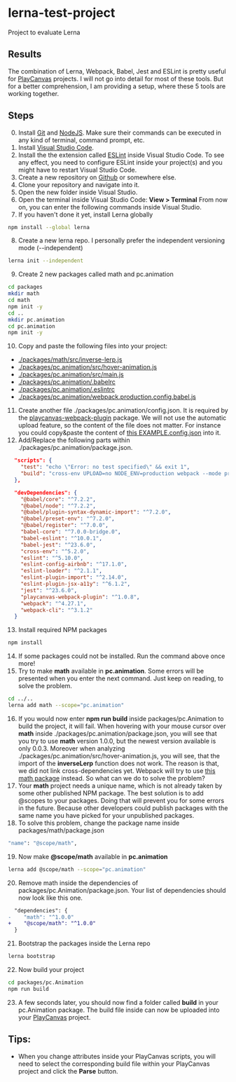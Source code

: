 # lerna-test-project
Project to evaluate Lerna

## Results
The combination of Lerna, Webpack, Babel, Jest and ESLint is pretty useful for [PlayCanvas](https://playcanvas.com/) projects.
I will not go into detail for most of these tools. But for a better comprehension, I am providing 
a setup, where these 5 tools are working together.

## Steps
0. Install [Git](https://git-scm.com/) and [NodeJS](https://nodejs.org/en/).
Make sure their commands can be executed in any kind of terminal, command prompt, etc.
1. Install [Visual Studio Code](https://code.visualstudio.com/).
2. Install the the extension called [ESLint](https://eslint.org/) inside Visual Studio Code. To see any effect,
you need to configure ESLint inside your project(s) and you might have to restart Visual Studio Code.
3. Create a new repository on [Github](https://github.com/) or somewhere else.
4. Clone your repository and navigate into it.
5. Open the new folder inside Visual Studio.
6. Open the terminal inside Visual Studio Code: **View > Terminal** From now on, you can enter the following commands inside Visual Studio.
7. If you haven't done it yet, install Lerna globally
```bash
npm install --global lerna
```
8. Create a new lerna repo. I personally prefer the independent versioning mode (--independent)
```bash
lerna init --independent
```
9. Create 2 new packages called math and pc.animation
```bash
cd packages
mkdir math
cd math
npm init -y
cd ..
mkdir pc.animation
cd pc.animation
npm init -y
```
10. Copy and paste the following files into your project:
- [./packages/math/src/inverse-lerp.js](./packages/math/src/inverse-lerp.js)
- [./packages/pc.animation/src/hover-animation.js](./packages/pc.animation/src/hover-animation.js)
- [./packages/pc.animation/src/main.js](./packages/pc.animation/src/main.js)
- [./packages/pc.animation/.babelrc](./packages/pc.animation/.babelrc)
- [./packages/pc.animation/.eslintrc](./packages/pc.animation/.eslintrc)
- [./packages/pc.animation/webpack.production.config.babel.js](./packages/pc.animation/webpack.production.config.babel.js)
11. Create another file ./packages/pc.animation/config.json. It is required by the [playcanvas-webpack-plugin](https://www.npmjs.com/package/playcanvas-webpack-plugin) package. We will not use the automatic upload feature, so the content of the file does not matter. For instance you could copy&paste the content of [this EXAMPLE.config.json](./packages/pc.animation/EXAMPLE.config.json) into it.
12. Add/Replace the following parts within ./packages/pc.animation/package.json.
```json
  "scripts": {
    "test": "echo \"Error: no test specified\" && exit 1",
    "build": "cross-env UPLOAD=no NODE_ENV=production webpack --mode production --config webpack.production.config.babel.js"
  },
```
```json
  "devDependencies": {
    "@babel/core": "^7.2.2",
    "@babel/node": "^7.2.2",
    "@babel/plugin-syntax-dynamic-import": "^7.2.0",
    "@babel/preset-env": "^7.2.0",
    "@babel/register": "^7.0.0",
    "babel-core": "^7.0.0-bridge.0",
    "babel-eslint": "^10.0.1",
    "babel-jest": "^23.6.0",
    "cross-env": "^5.2.0",
    "eslint": "^5.10.0",
    "eslint-config-airbnb": "^17.1.0",
    "eslint-loader": "^2.1.1",
    "eslint-plugin-import": "^2.14.0",
    "eslint-plugin-jsx-a11y": "^6.1.2",
    "jest": "^23.6.0",
    "playcanvas-webpack-plugin": "^1.0.8",
    "webpack": "^4.27.1",
    "webpack-cli": "^3.1.2"
  }
```
13. Install required NPM packages
```bash
npm install
```
14. If some packages could not be installed. Run the command above once more!
15. Try to make **math** available in **pc.animation**. Some errors will be presented when you enter the next command. Just keep on
reading, to solve the problem.
```bash
cd ../..
lerna add math --scope="pc.animation"
```
16. If you would now enter **npm run build** inside packages/pc.Animation to build the project, it will fail.
When hovering with your mouse cursor over **math** inside ./packages/pc.animation/package.json, you will see 
that you try to use **math** version 1.0.0, but the newest version available is only 0.0.3. Moreover when analyzing 
./packages/pc.animation/src/hover-animation.js, you will see, that the import of the **inverseLerp** function does not work.
The reason is that, we did not link cross-dependencies yet. Webpack will try to use 
[this math package](https://www.npmjs.com/package/math) instead. So what can we do to solve the problem?
17. Your **math** project needs a unique name, which is not already taken by some other published NPM package.
The best solution is to add @scopes to your packages. Doing that will prevent you for some errors in the future. Because other developers could publish packages with the same  name you have picked for your unpublished packages.
18. To solve this problem, change the package name inside packages/math/package.json
```bash
"name": "@scope/math",
```
19. Now make **@scope/math** available in **pc.animation**
```bash
lerna add @scope/math --scope="pc.animation"
```
20. Remove math inside the dependencies of packages/pc.Animation/package.json. Your list of dependencies should now look like this one.
```diff
  "dependencies": {
-    "math": "^1.0.0"
+    "@scope/math": "^1.0.0"
  }
```
21. Bootstrap the packages inside the Lerna repo
```bash
lerna bootstrap
```
22. Now build your project
```bash
cd packages/pc.Animation
npm run build
```
23. A few seconds later, you should now find a folder called **build** in your pc.Animation package. The build file inside can now be
uploaded into your [PlayCanvas](https://playcanvas.com/) project.

## Tips:
- When you change attributes inside your PlayCanvas scripts, you will need to select the corresponding build file within
your PlayCanvas project and click the **Parse** button.

